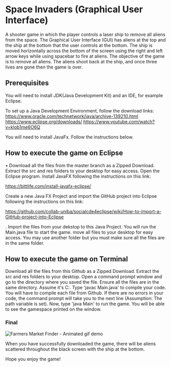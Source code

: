 # Space Invaders (Graphical User Interface) 

A shooter game in which the player controls a laser ship to remove all aliens from the space. The Graphical User Interface (GUI) has aliens at the top and the ship at the bottom that the user controls at the bottom. The ship is moved horizontally across the bottom of the screen using the right and left arrow keys while using spacebar to fire at aliens. The objective of the game is to remove all aliens. The aliens shoot back at the ship, and once three lives are gone then the game is over. 

## Prerequisites
You will need to install JDK(Java Development Kit) and an IDE, for example Eclipse.

To set up a Java Development Environment, follow the download links:
https://www.oracle.com/technetwork/java/archive-139210.html
https://www.eclipse.org/downloads/
https://www.youtube.com/watch?v=klob1me6O6Q

You will need to install JavaFx. Follow the instructions below.

## How to execute the game on Eclipse
• Download all the files from the master branch as a Zipped Download. Extract the src and res folders to your desktop for easy access. Open the Eclipse program. Install JavaFX following the instructions on this link: 

https://bittlife.com/install-javafx-eclipse/

Create a new Java FX Project and import the GitHub project into Eclipse following the instructions on this link: 

https://github.com/collab-uniba/socialcde4eclipse/wiki/How-to-import-a-GitHub-project-into-Eclipse

. Import the files from your dekstop to this Java Project. You will run the Main.java file to start the game. 
move all files to your desktop for easy access. You may use another folder but you must make sure all the files are in the same folder. 

## How to execute the game on Terminal
Download all the files from this Github as a Zipped Download. Extract the src and res folders to your desktop. Open a command prompt window and go to the directory where you saved the file. Ensure all the files are in the same directory. Assume it's C:. Type 'javac Main.java' to compile your code. You will have to compile each file from Github. If there are no errors in your code, the command prompt will take you to the next line (Assumption: The path variable is set). Now, type 'java Main' to run the game. You will be able to see the gamespace printed on the window.
 
### Final 
![Farmers Market Finder - Animated gif demo](demo/Demo3.gif)

When you have successfully downloaded the game, there will be aliens scattered throughout the black screen with the ship at the bottom. 

Hope you enjoy the game!
